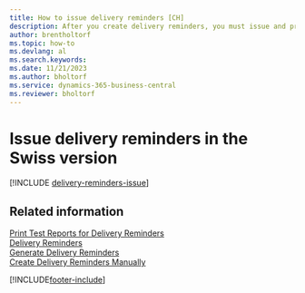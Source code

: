 ```yaml
---
title: How to issue delivery reminders [CH]
description: After you create delivery reminders, you must issue and print them so that you can send reminders to vendors. 
author: brentholtorf
ms.topic: how-to
ms.devlang: al
ms.search.keywords:
ms.date: 11/21/2023
ms.author: bholtorf
ms.service: dynamics-365-business-central
ms.reviewer: bholtorf
---
```

# Issue delivery reminders in the Swiss version

[!INCLUDE [delivery-reminders-issue](../includes/ATCHDE/delivery-reminders-issue.md)]

## Related information

[Print Test Reports for Delivery Reminders](how-to-print-test-reports-for-delivery-reminders.md)  
[Delivery Reminders](delivery-reminders.md)  
[Generate Delivery Reminders](how-to-generate-delivery-reminders.md)  
[Create Delivery Reminders Manually](how-to-create-delivery-reminders-manually.md)  


[!INCLUDE[footer-include](../../includes/footer-banner.md)]
